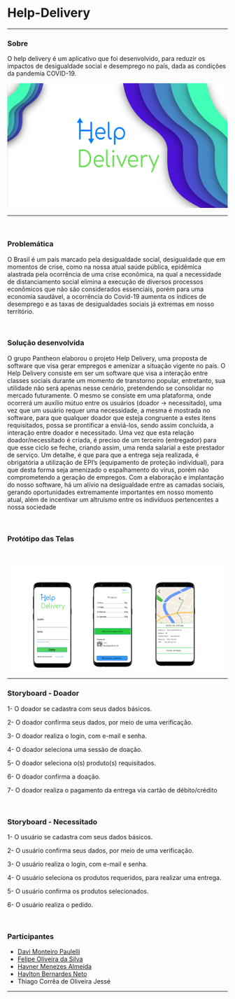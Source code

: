 # Help-Delivery
<hr>


### Sobre 

O help delivery é um aplicativo que foi desenvolvido, para reduzir os impactos de desigualdade social e desemprego no país, dada as condições da pandemia COVID-19.


![alt text](https://github.com/Felipe-Oliveira11/Help-Delivery/blob/master/Imagens/Logo%20Help%20delivery.png)


<hr>
<br>

### Problemática 
O Brasil é um país marcado pela desigualdade social, desigualdade que em momentos de crise, como na nossa atual saúde pública, epidêmica alastrada pela ocorrência de uma crise econômica, na qual a necessidade de distanciamento social elimina a execução de diversos processos econômicos que não são considerados essenciais, porém para uma economia saudável, a ocorrência do Covid-19 aumenta os índices de desemprego e as taxas de desigualdades sociais já extremas em nosso território. 

<br>

### Solução desenvolvida 
O grupo Pantheon elaborou o projeto Help Delivery, uma proposta de software que visa gerar empregos e amenizar a situação vigente no país. O Help Delivery consiste em ser um software que visa a interação entre classes sociais durante um momento de transtorno popular, entretanto, sua utilidade não será apenas nesse cenário, pretendendo se consolidar no mercado futuramente. O mesmo se consiste em uma plataforma, onde ocorrerá um auxílio mútuo entre os usuários (doador -> necessitado), uma vez que um usuário requer uma necessidade, a mesma é mostrada no software, para que qualquer doador que esteja congruente a estes itens requisitados, possa se prontificar a enviá-los, sendo assim concluída, a interação entre doador e necessitado. Uma vez que esta relação doador/necessitado é criada, é preciso de um terceiro (entregador) para que esse ciclo se feche, criando assim, uma renda salarial a este prestador de serviço. Um detalhe, é que para que a entrega seja realizada, é obrigatória a utilização de EPI’s (equipamento de proteção individual), para que desta forma seja amenizado o espalhamento do vírus, porém não comprometendo a geração de empregos. 
Com a elaboração e implantação do nosso software, há um alívio na desigualdade entre as camadas sociais, gerando oportunidades extremamente importantes em nosso momento atual, além de incentivar um altruísmo entre os indivíduos pertencentes a nossa sociedade

<br>


### Protótipo das Telas 
<br>

![alt text](https://github.com/Felipe-Oliveira11/Help-Delivery/blob/master/Imagens/tela_01.PNG)


<hr>

### Storyboard - Doador

1-	O doador se cadastra com seus dados básicos.

2-	O doador confirma seus dados, por meio de uma verificação.

3-	O doador realiza o login, com e-mail e senha.

4-	O doador seleciona uma sessão de doação.

5-	O doador seleciona o(s) produto(s) requisitados.

6-	O doador confirma a doação.  

7-	O doador realiza o pagamento da entrega via cartão de débito/crédito

<br>


### Storyboard - Necessitado 

1-	O usuário se cadastra com seus dados básicos.

2-	O usuário confirma seus dados, por meio de uma verificação.

3-	O usuário realiza o login, com e-mail e senha.

4-	O usuário seleciona os produtos requeridos, para realizar uma entrega.

5-	O usuário confirma os produtos selecionados.

6-	O usuário realiza o pedido.


<br>

### Participantes

* [Davi Monteiro Paulelli](https://www.linkedin.com/in/davi-monteiro-paulelli-8813431b0/)
* [Felipe Oliveira da Silva](https://www.linkedin.com/in/felipe-oliveira-18a573189/)
* [Havner Menezes Almeida](https://www.linkedin.com/in/havner-almeida-494210186/)
* [Haylton Bernardes Neto](https://www.linkedin.com/in/haylton-bernardes-5021b816b/)
* Thiago Corrêa de Oliveira Jessé



<hr>


